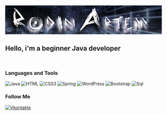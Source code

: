 ![Header](https://github.com/Rodin95/Rodin95/blob/master/assets/header%20for%20github.png)

## Hello, i'm a beginner Java developer

<br>

### Languages and Tools

![Java](https://img.shields.io/badge/-Java-111624?style=for-the-badge&logo=java&logoColor=FFFFFF)
![HTML](https://img.shields.io/badge/-HTML5-111624?style=for-the-badge&logo=HTML5&logoColor=E96228)
![CSS3](https://img.shields.io/badge/-CSS3-111624?style=for-the-badge&logo=CSS3&logoColor=20A4D2)
![Spring](https://img.shields.io/badge/-FRAMEWORK-111624?style=for-the-badge&logo=Spring&logoColor=6AAD3D)
![WordPress](https://img.shields.io/badge/-WordPress-111624?style=for-the-badge&logo=WordPress&logoColor=6AAD3D)
![Bootstrap](https://img.shields.io/badge/-Bootstrap-111624?style=for-the-badge&logo=Bootstrap&logoColor=6F10EE)
![Sql](https://img.shields.io/badge/-Sql-111624?style=for-the-badge&logo=mysql&logoColor=007979)

### Follow Me

[![Vkontakte](https://img.shields.io/badge/-Vkontakte-111624?style=for-the-badge&logo=VK&logoColor=007979)](https://vk.com/artemrodin95)